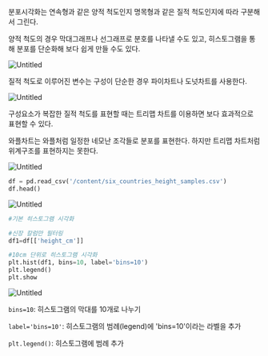 분포시각화는 연속형과 같은 양적 척도인지 명목형과 같은 질적 척도인지에 따라 구분해서 그린다. 

양적 척도의 경우 막대그래프나 선그래프로 분호를 나타낼 수도 있고, 히스토그램을 통해 분포를 단순화해 보다 쉽게 만들 수도 있다. 

![Untitled](https://prod-files-secure.s3.us-west-2.amazonaws.com/7af498a2-beb6-449d-a194-c4c8afcd1e0a/298b7421-7348-4f1d-8dae-4b15c8edeab7/Untitled.png)

질적 척도로 이루어진 변수는 구성이 단순한 경우 파이차트나 도넛차트를 사용한다. 

![Untitled](https://prod-files-secure.s3.us-west-2.amazonaws.com/7af498a2-beb6-449d-a194-c4c8afcd1e0a/6438f1ed-5024-424a-a010-0d22fb6119b8/Untitled.png)

구성요소가 복잡한 질적 척도를 표현할 때는 트리맵 차트를 이용하면 보다 효과적으로 표현할 수 있다.

와플차트는 와플처럼 일정한 네모난 조각들로 분포를 표현한다. 하지만 트리맵 차트처럼 위계구조를 표현하지는 못한다.

![Untitled](https://prod-files-secure.s3.us-west-2.amazonaws.com/7af498a2-beb6-449d-a194-c4c8afcd1e0a/f7143bfc-ddee-409d-92f0-a7bc51b14980/Untitled.png)

```python
df = pd.read_csv('/content/six_countries_height_samples.csv')
df.head()
```

![Untitled](https://prod-files-secure.s3.us-west-2.amazonaws.com/7af498a2-beb6-449d-a194-c4c8afcd1e0a/ae93c597-562f-46e0-a9e4-296c548367ec/Untitled.png)

```python
#기본 히스토그램 시각화

#신장 칼럼만 필터링
df1=df[['height_cm']]

#10cm 단위로 히스토그램 시각화
plt.hist(df1, bins=10, label='bins=10')
plt.legend()
plt.show  
```

![Untitled](https://prod-files-secure.s3.us-west-2.amazonaws.com/7af498a2-beb6-449d-a194-c4c8afcd1e0a/10d55269-66c3-4112-813c-a61ac1c5c901/Untitled.png)

`bins=10`: 히스토그램의 막대를 10개로 나누기

`label='bins=10'`: 히스토그램의 범례(legend)에 'bins=10'이라는 라벨을 추가

`plt.legend()`: 히스토그램에 범례 추가